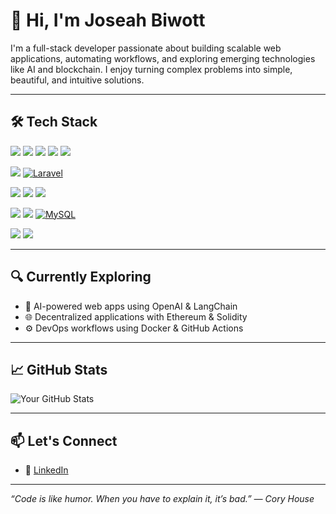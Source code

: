 # 👋 Hi, I'm Joseah Biwott

I'm a full-stack developer passionate about building scalable web applications, automating workflows, and exploring emerging technologies like AI and blockchain. I enjoy turning complex problems into simple, beautiful, and intuitive solutions.

---

## 🛠️ Tech Stack

[![](https://img.shields.io/badge/JavaScript-F7DF1E?logo=javascript&logoColor=000&style=for-the-badge)](#)
[![](https://img.shields.io/badge/TypeScript-3178C6?logo=typescript&logoColor=fff&style=for-the-badge)](#)
[![](https://img.shields.io/badge/React-20232A?logo=react&logoColor=61DAFB&style=for-the-badge)](#)
[![](https://img.shields.io/badge/Node.js-339933?logo=node.js&logoColor=fff&style=for-the-badge)](#)
[![](https://img.shields.io/badge/Express-000000?logo=express&logoColor=fff&style=for-the-badge)](#)

[![](https://img.shields.io/badge/PHP-777BB4?logo=php&logoColor=fff&style=for-the-badge)](#)
[![Laravel](https://img.shields.io/badge/Laravel-%23FF2D20.svg?logo=laravel&logoColor=white)](#)

[![](https://img.shields.io/badge/Python-3776AB?logo=python&logoColor=fff&style=for-the-badge)](#)
[![](https://img.shields.io/badge/Kotlin-7F52FF?logo=kotlin&logoColor=fff&style=for-the-badge)](#)
[![](https://img.shields.io/badge/Flutter-02569B?logo=flutter&logoColor=fff&style=for-the-badge)](#)

[![](https://img.shields.io/badge/MongoDB-47A248?logo=mongodb&logoColor=fff&style=for-the-badge)](#)
[![](https://img.shields.io/badge/Docker-2496ED?logo=docker&logoColor=fff&style=for-the-badge)](#)
[![MySQL](https://img.shields.io/badge/MySQL-4479A1?logo=mysql&logoColor=fff)](#)
 
[![](https://img.shields.io/badge/Git-F05032?logo=git&logoColor=fff&style=for-the-badge)](#)
[![](https://img.shields.io/badge/Vercel-000000?logo=vercel&logoColor=fff&style=for-the-badge)](#)


---

## 🔍 Currently Exploring
- 🤖 AI-powered web apps using OpenAI & LangChain
- 🌐 Decentralized applications with Ethereum & Solidity
- ⚙️ DevOps workflows using Docker & GitHub Actions

---

## 📈 GitHub Stats

![Your GitHub Stats](https://github-readme-stats.vercel.app/api?username=johbcodes&show_icons=true&theme=radical)

---

## 📫 Let's Connect
- 💼 [LinkedIn](https://www.linkedin.com/in/joseahbiwott/)

---

*“Code is like humor. When you have to explain it, it’s bad.” — Cory House*
